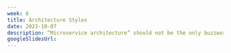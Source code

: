 ```yaml
---
week: 6
title: Architecture Styles
date: 2023-10-07
description: “Microservice architecture” should not be the only buzzword in your arsenal. Let’s go one step up and look at various architectures that we may know and analyze their architectural characteristics.
googleSlidesUrl: 
---
```

